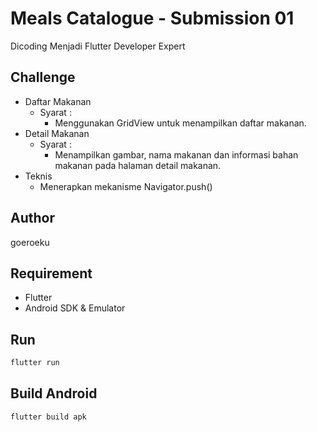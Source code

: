 # Meals Catalogue - Submission 01

Dicoding Menjadi Flutter Developer Expert

## Challenge

- Daftar Makanan
  - Syarat :
    - Menggunakan GridView untuk menampilkan daftar makanan.
- Detail Makanan
  - Syarat :
    - Menampilkan gambar, nama makanan dan informasi bahan makanan pada halaman detail makanan.
- Teknis
  - Menerapkan mekanisme Navigator.push()

## Author

goeroeku

## Requirement

- Flutter
- Android SDK & Emulator

## Run

```sh
flutter run
```

## Build Android

```sh
flutter build apk
```
